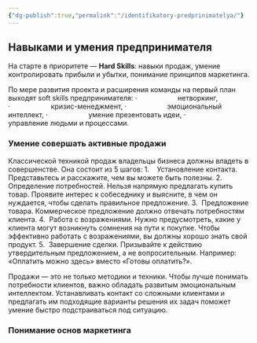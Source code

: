 ```yaml
---
{"dg-publish":true,"permalink":"/identifikatory-predprinimatelya/"}
---
```



## Навыками и умения предпринимателя

На старте в приоритете — **Hard Skills**: навыки продаж, умение контролировать прибыли и убытки, понимание принципов маркетинга.

По мере развития проекта и расширения команды на первый план выходят soft skills предпринимателя:
·                     нетворкинг,
·                     кризис-менеджмент,
·                     эмоциональный интеллект,
·                     умение презентовать идеи,
·                     управление людьми и процессами.
### Умение совершать активные продажи

Классической техникой продаж владельцы бизнеса должны владеть в совершенстве. Она состоит из 5 шагов:
1.    Установление контакта. Представьтесь и расскажите, чем вы можете быть полезны.
2.  Определение потребностей. Нельзя напрямую предлагать купить товар. Проявите интерес к собеседнику и выясните, в чем он нуждается, чтобы сделать правильное предложение.
3.  Предложение товара. Коммерческое предложение должно отвечать потребностям клиента.
4.  Работа с возражениями. Нужно предусмотреть, какие у клиента могут возникнуть сомнения на пути к покупке. Чтобы эффективно работать с возражениями, вы должны хорошо знать свой продукт.
5.  Завершение сделки. Призывайте к действию утвердительным предложением, а не вопросительным. Например: «Оплатить можно здесь» вместо «Готовы оплатить?».

Продажи — это не только методики и техники. Чтобы лучше понимать потребности клиентов, важно обладать развитым эмоциональным интеллектом. Устанавливать контакт со сложными клиентами и предлагать им подходящие варианты решения их задач поможет умение быстро подстраиваться под ситуацию.

### Понимание основ маркетинга